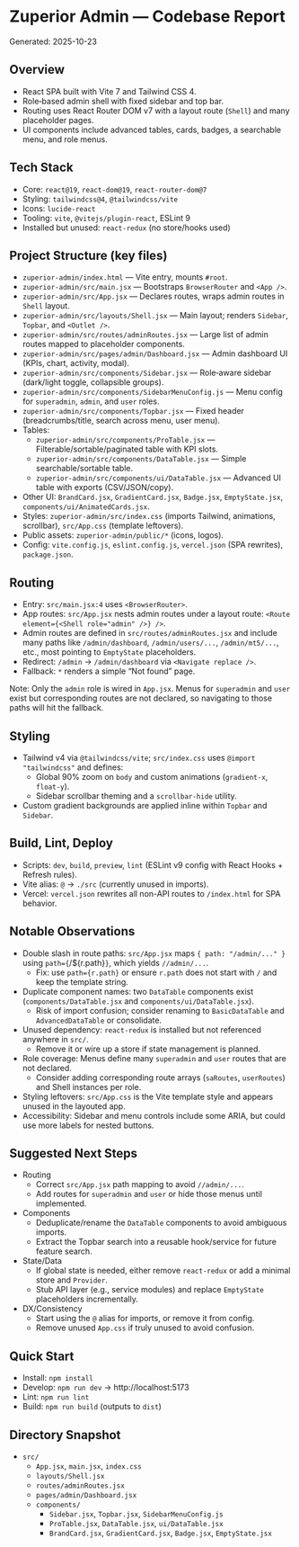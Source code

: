 # Zuperior Admin — Codebase Report

Generated: 2025-10-23

## Overview
- React SPA built with Vite 7 and Tailwind CSS 4.
- Role‑based admin shell with fixed sidebar and top bar.
- Routing uses React Router DOM v7 with a layout route (`Shell`) and many placeholder pages.
- UI components include advanced tables, cards, badges, a searchable menu, and role menus.

## Tech Stack
- Core: `react@19`, `react-dom@19`, `react-router-dom@7`
- Styling: `tailwindcss@4`, `@tailwindcss/vite`
- Icons: `lucide-react`
- Tooling: `vite`, `@vitejs/plugin-react`, ESLint 9
- Installed but unused: `react-redux` (no store/hooks used)

## Project Structure (key files)
- `zuperior-admin/index.html` — Vite entry, mounts `#root`.
- `zuperior-admin/src/main.jsx` — Bootstraps `BrowserRouter` and `<App />`.
- `zuperior-admin/src/App.jsx` — Declares routes, wraps admin routes in `Shell` layout.
- `zuperior-admin/src/layouts/Shell.jsx` — Main layout; renders `Sidebar`, `Topbar`, and `<Outlet />`.
- `zuperior-admin/src/routes/adminRoutes.jsx` — Large list of admin routes mapped to placeholder components.
- `zuperior-admin/src/pages/admin/Dashboard.jsx` — Admin dashboard UI (KPIs, chart, activity, modal).
- `zuperior-admin/src/components/Sidebar.jsx` — Role‑aware sidebar (dark/light toggle, collapsible groups).
- `zuperior-admin/src/components/SidebarMenuConfig.js` — Menu config for `superadmin`, `admin`, and `user` roles.
- `zuperior-admin/src/components/Topbar.jsx` — Fixed header (breadcrumbs/title, search across menu, user menu).
- Tables:
  - `zuperior-admin/src/components/ProTable.jsx` — Filterable/sortable/paginated table with KPI slots.
  - `zuperior-admin/src/components/DataTable.jsx` — Simple searchable/sortable table.
  - `zuperior-admin/src/components/ui/DataTable.jsx` — Advanced UI table with exports (CSV/JSON/copy).
- Other UI: `BrandCard.jsx`, `GradientCard.jsx`, `Badge.jsx`, `EmptyState.jsx`, `components/ui/AnimatedCards.jsx`.
- Styles: `zuperior-admin/src/index.css` (imports Tailwind, animations, scrollbar), `src/App.css` (template leftovers).
- Public assets: `zuperior-admin/public/*` (icons, logos).
- Config: `vite.config.js`, `eslint.config.js`, `vercel.json` (SPA rewrites), `package.json`.

## Routing
- Entry: `src/main.jsx:4` uses `<BrowserRouter>`.
- App routes: `src/App.jsx` nests admin routes under a layout route: `<Route element={<Shell role="admin" />} />`.
- Admin routes are defined in `src/routes/adminRoutes.jsx` and include many paths like `/admin/dashboard`, `/admin/users/...`, `/admin/mt5/...`, etc., most pointing to `EmptyState` placeholders.
- Redirect: `/admin` → `/admin/dashboard` via `<Navigate replace />`.
- Fallback: `*` renders a simple “Not found” page.

Note: Only the `admin` role is wired in `App.jsx`. Menus for `superadmin` and `user` exist but corresponding routes are not declared, so navigating to those paths will hit the fallback.

## Styling
- Tailwind v4 via `@tailwindcss/vite`; `src/index.css` uses `@import "tailwindcss"` and defines:
  - Global 90% zoom on `body` and custom animations (`gradient-x`, `float-y`).
  - Sidebar scrollbar theming and a `scrollbar-hide` utility.
- Custom gradient backgrounds are applied inline within `Topbar` and `Sidebar`.

## Build, Lint, Deploy
- Scripts: `dev`, `build`, `preview`, `lint` (ESLint v9 config with React Hooks + Refresh rules).
- Vite alias: `@` → `./src` (currently unused in imports).
- Vercel: `vercel.json` rewrites all non-API routes to `/index.html` for SPA behavior.

## Notable Observations
- Double slash in route paths: `src/App.jsx` maps `{ path: "/admin/..." }` using `path={`/${r.path}`}`, which yields `//admin/...`.
  - Fix: use `path={r.path}` or ensure `r.path` does not start with `/` and keep the template string.
- Duplicate component names: two `DataTable` components exist (`components/DataTable.jsx` and `components/ui/DataTable.jsx`).
  - Risk of import confusion; consider renaming to `BasicDataTable` and `AdvancedDataTable` or consolidate.
- Unused dependency: `react-redux` is installed but not referenced anywhere in `src/`.
  - Remove it or wire up a store if state management is planned.
- Role coverage: Menus define many `superadmin` and `user` routes that are not declared.
  - Consider adding corresponding route arrays (`saRoutes`, `userRoutes`) and Shell instances per role.
- Styling leftovers: `src/App.css` is the Vite template style and appears unused in the layouted app.
- Accessibility: Sidebar and menu controls include some ARIA, but could use more labels for nested buttons.

## Suggested Next Steps
- Routing
  - Correct `src/App.jsx` path mapping to avoid `//admin/...`.
  - Add routes for `superadmin` and `user` or hide those menus until implemented.
- Components
  - Deduplicate/rename the `DataTable` components to avoid ambiguous imports.
  - Extract the Topbar search into a reusable hook/service for future feature search.
- State/Data
  - If global state is needed, either remove `react-redux` or add a minimal store and `Provider`.
  - Stub API layer (e.g., service modules) and replace `EmptyState` placeholders incrementally.
- DX/Consistency
  - Start using the `@` alias for imports, or remove it from config.
  - Remove unused `App.css` if truly unused to avoid confusion.

## Quick Start
- Install: `npm install`
- Develop: `npm run dev` → http://localhost:5173
- Lint: `npm run lint`
- Build: `npm run build` (outputs to `dist`)

## Directory Snapshot
- `src/`
  - `App.jsx`, `main.jsx`, `index.css`
  - `layouts/Shell.jsx`
  - `routes/adminRoutes.jsx`
  - `pages/admin/Dashboard.jsx`
  - `components/`
    - `Sidebar.jsx`, `Topbar.jsx`, `SidebarMenuConfig.js`
    - `ProTable.jsx`, `DataTable.jsx`, `ui/DataTable.jsx`
    - `BrandCard.jsx`, `GradientCard.jsx`, `Badge.jsx`, `EmptyState.jsx`


